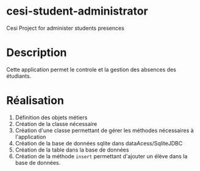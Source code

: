 # cesi-student-administrator
Cesi Project for administer students presences

# Description

Cette application permet le controle et la gestion des absences des étudiants. 

# Réalisation

1. Définition des objets métiers
2. Création de la classe nécessaire
3. Création d'une classe permettant de gérer les méthodes nécessaires à l'application
3. Création de la base de données sqlite dans dataAcess/SqliteJDBC 
4. Création de la table dans la base de données
5. Création de la méthode `insert` permettant d'ajouter un élève dans la base de données.
